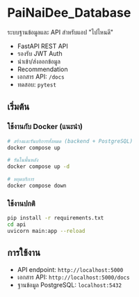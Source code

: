 # PaiNaiDee_Database

ระบบฐานข้อมูลและ API สำหรับแอป "ไปไหนดี"
- FastAPI REST API
- รองรับ JWT Auth
- นำเข้า/ส่งออกข้อมูล
- Recommendation
- เอกสาร API: `/docs`
- ทดสอบ: `pytest`

## เริ่มต้น

### ใช้งานกับ Docker (แนะนำ)
```bash
# สร้างและรันบริการทั้งหมด (backend + PostgreSQL)
docker compose up

# รันในพื้นหลัง
docker compose up -d

# หยุดบริการ
docker compose down
```

### ใช้งานปกติ
```bash
pip install -r requirements.txt
cd api
uvicorn main:app --reload
```

## การใช้งาน
- API endpoint: `http://localhost:5000`
- เอกสาร API: `http://localhost:5000/docs`
- ฐานข้อมูล PostgreSQL: `localhost:5432`